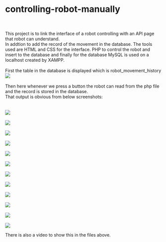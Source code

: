 # controlling-robot-manually <br/><br/>
This project is to link the interface of a robot controlling with an API page that robot can understand. <br/> 
In addtion to add the record of the movement in the database.
The tools used are HTML and CSS for the interface. PHP to control the robot and insert to the database and finally for the database MySQL is used 
on a localhost created by XAMPP.
<br/><br/>
First the table in the database is displayed which is robot_movement_history
<br/>
<img src="https://github.com/ranabameer/controlling-robot-manually/blob/master/images/1.JPG">
<br/><br/>
Then here whenever we press a button the robot can read from the php file and the record is stored in the database. <br/>That output is obvious from below screenshots:<br/><br/>
<br/><img src="https://github.com/ranabameer/controlling-robot-manually/blob/master/images/2.JPG"><br/>
<br/><img src="https://github.com/ranabameer/controlling-robot-manually/blob/master/images/3.JPG"><br/>
<br/><img src="https://github.com/ranabameer/controlling-robot-manually/blob/master/images/4.JPG"><br/>
<br/><img src="https://github.com/ranabameer/controlling-robot-manually/blob/master/images/5.JPG"><br/>
<br/><img src="https://github.com/ranabameer/controlling-robot-manually/blob/master/images/6.JPG"><br/>
<br/><img src="https://github.com/ranabameer/controlling-robot-manually/blob/master/images/7.JPG"><br/>
<br/><img src="https://github.com/ranabameer/controlling-robot-manually/blob/master/images/8.JPG"><br/>
<br/><img src="https://github.com/ranabameer/controlling-robot-manually/blob/master/images/9.JPG"><br/>
<br/><img src="https://github.com/ranabameer/controlling-robot-manually/blob/master/images/10.JPG"><br/>
<br/><img src="https://github.com/ranabameer/controlling-robot-manually/blob/master/images/11.JPG"><br/>
<br/><img src="https://github.com/ranabameer/controlling-robot-manually/blob/master/images/12.JPG"><br/>
<br/><img src="https://github.com/ranabameer/controlling-robot-manually/blob/master/images/13.JPG"><br/>

There is also a video to show this in the files above.
